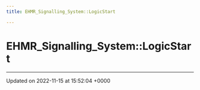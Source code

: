 ```yaml
---
title: EHMR_Signalling_System::LogicStart

---
```


# EHMR_Signalling_System::LogicStart








-------------------------------

Updated on 2022-11-15 at 15:52:04 +0000